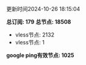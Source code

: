 更新时间2024-10-26 18:15:04

**总订阅: 179**
**总节点: 18508**
- vless节点: 2132
- vless节点: 1

**google ping有效节点: 1025**
